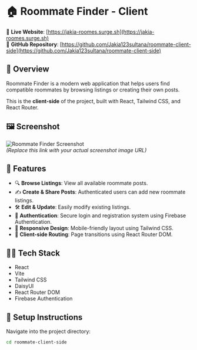 # 🏠 Roommate Finder - Client

🔗 **Live Website**: [https://jakia-roomes.surge.sh](https://jakia-roomes.surge.sh)  
📂 **GitHub Repository**: [https://github.com/Jakia123sultana/roommate-client-side](https://github.com/Jakia123sultana/roommate-client-side)

## 🚀 Overview

Roommate Finder is a modern web application that helps users find compatible roommates by browsing listings or creating their own posts.

This is the **client-side** of the project, built with React, Tailwind CSS, and React Router.

## 🖼️ Screenshot

![Roommate Finder Screenshot](https://your-image-link.com/screenshot.png)  
*(Replace this link with your actual screenshot image URL)*

## 🌟 Features

- 🔍 **Browse Listings**: View all available roommate posts.  
- ✍️ **Create & Share Posts**: Authenticated users can add new roommate listings.  
- 🛠️ **Edit & Update**: Easily modify existing listings.  
- 🔐 **Authentication**: Secure login and registration system using Firebase Authentication.  
- 📱 **Responsive Design**: Mobile-friendly layout using Tailwind CSS.  
- 🧭 **Client-side Routing**: Page transitions using React Router DOM.

## 🧑‍💻 Tech Stack

- React  
- Vite  
- Tailwind CSS  
- DaisyUI  
- React Router DOM  
- Firebase Authentication  

## 🔧 Setup Instructions

Navigate into the project directory:

```bash
cd roommate-client-side
